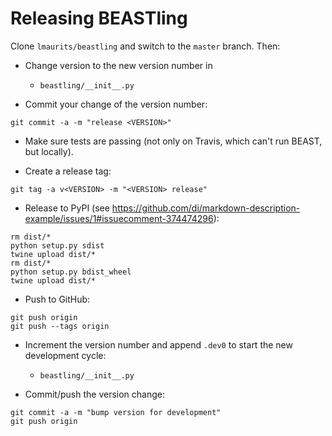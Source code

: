 
Releasing BEASTling
===================

Clone ``lmaurits/beastling`` and switch to the ``master`` branch. Then:

- Change version to the new version number in
  - ``beastling/__init__.py``

- Commit your change of the version number:
```shell
git commit -a -m "release <VERSION>"
```

- Make sure tests are passing (not only on Travis, which can't run BEAST, but locally).

- Create a release tag:
```shell
git tag -a v<VERSION> -m "<VERSION> release"
```

- Release to PyPI (see https://github.com/di/markdown-description-example/issues/1#issuecomment-374474296):
```shell
rm dist/*
python setup.py sdist
twine upload dist/*
rm dist/*
python setup.py bdist_wheel
twine upload dist/*
```

- Push to GitHub:
```shell
git push origin
git push --tags origin
```

- Increment the version number and append `.dev0` to start the new development cycle:
  - ``beastling/__init__.py``

- Commit/push the version change:
```shell
git commit -a -m "bump version for development"
git push origin
```
